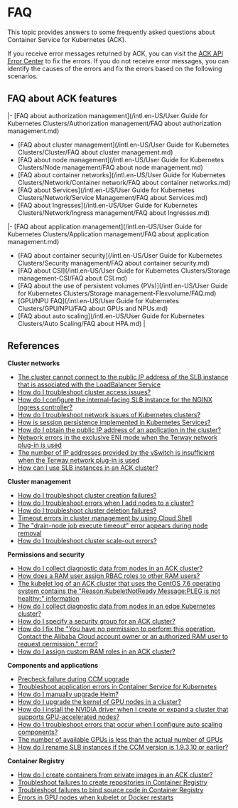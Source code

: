 # FAQ

This topic provides answers to some frequently asked questions about Container Service for Kubernetes \(ACK\).

If you receive error messages returned by ACK, you can visit the [ACK API Error Center](https://error-center.aliyun.com/status/product/Cos?spm=5176.10421674.home.7.7e36ebed2QyP5P) to fix the errors. If you do not receive error messages, you can identify the causes of the errors and fix the errors based on the following scenarios.

## FAQ about ACK features

|-   [FAQ about authorization management](/intl.en-US/User Guide for Kubernetes Clusters/Authorization management/FAQ about authorization management.md)
-   [FAQ about cluster management](/intl.en-US/User Guide for Kubernetes Clusters/Cluster/FAQ about cluster management.md)
-   [FAQ about node management](/intl.en-US/User Guide for Kubernetes Clusters/Node management/FAQ about node management.md)
-   [FAQ about container networks](/intl.en-US/User Guide for Kubernetes Clusters/Network/Container network/FAQ about container networks.md)
-   [FAQ about Services](/intl.en-US/User Guide for Kubernetes Clusters/Network/Service Management/FAQ about Services.md)
-   [FAQ about Ingresses](/intl.en-US/User Guide for Kubernetes Clusters/Network/Ingress management/FAQ about Ingresses.md)

|-   [FAQ about application management](/intl.en-US/User Guide for Kubernetes Clusters/Application management/FAQ about application management.md)
-   [FAQ about container security](/intl.en-US/User Guide for Kubernetes Clusters/Security management/FAQ about container security.md)
-   [FAQ about CSI](/intl.en-US/User Guide for Kubernetes Clusters/Storage management-CSI/FAQ about CSI.md)
-   [FAQ about the use of persistent volumes \(PVs\)](/intl.en-US/User Guide for Kubernetes Clusters/Storage management-Flexvolume/FAQ.md)
-   [GPU/NPU FAQ](/intl.en-US/User Guide for Kubernetes Clusters/GPU/NPU/FAQ about GPUs and NPUs.md)
-   [FAQ about auto scaling](/intl.en-US/User Guide for Kubernetes Clusters/Auto Scaling/FAQ about HPA.md) |

## References

**Cluster networks**

-   [The cluster cannot connect to the public IP address of the SLB instance that is associated with the LoadBalancer Service](~~171437~~)
-   [How do I troubleshoot cluster access issues?](~~149275~~)
-   [How do I configure the internal-facing SLB instance for the NGINX Ingress controller?](~~142097~~)
-   [How do I troubleshoot network issues of Kubernetes clusters?](~~142373~~)
-   [How is session persistence implemented in Kubernetes Services?](~~149276~~)
-   [How do I obtain the public IP address of an application in the cluster?](~~142274~~)
-   [Network errors in the exclusive ENI mode when the Terway network plug-in is used](~~147426~~)
-   [The number of IP addresses provided by the vSwitch is insufficient when the Terway network plug-in is used](~~189784~~)
-   [How can I use SLB instances in an ACK cluster?](~~141866~~)

**Cluster management**

-   [How do I troubleshoot cluster creation failures?](~~86762~~)
-   [How do I troubleshoot errors when I add nodes to a cluster?](~~170722~~)
-   [How do I troubleshoot cluster deletion failures?](~~86763~~)
-   [Timeout errors in cluster management by using Cloud Shell](~~141857~~)
-   [The "drain-node job execute timeout" error appears during node removal](~~190626~~)
-   [How do I troubleshoot cluster scale-out errors?](~~178936~~)

**Permissions and security**

-   [How do I collect diagnostic data from nodes in an ACK cluster?](~~86761~~)
-   [How does a RAM user assign RBAC roles to other RAM users?](~~119035~~)
-   [The kubelet log of an ACK cluster that uses the CentOS 7.6 operating system contains the "Reason:KubeletNotReady Message:PLEG is not healthy:" information](~~178340~~)
-   [How do I collect diagnostic data from nodes in an edge Kubernetes cluster?](~~149335~~)
-   [How do I specify a security group for an ACK cluster?](~~113498~~)
-   [How do I fix the "You have no permission to perform this operation. Contact the Alibaba Cloud account owner or an authorized RAM user to request permission." error?](~~142276~~)
-   [How do I assign custom RAM roles in an ACK cluster?](~~113536~~)

**Components and applications**

-   [Precheck failure during CCM upgrade](~~164988~~)
-   [Troubleshoot application errors in Container Service for Kubernetes](~~211618~~)
-   [How do I manually upgrade Helm?](~~87014~~)
-   [How do I upgrade the kernel of GPU nodes in a cluster?](~~123756~~)
-   [How do I install the NVIDIA driver when I create or expand a cluster that supports GPU-accelerated nodes?](~~147961~~)
-   [How do I troubleshoot errors that occur when I configure auto scaling components?](~~147427~~)
-   [The number of available GPUs is less than the actual number of GPUs](~~144735~~)
-   [How do I rename SLB instances if the CCM version is 1.9.3.10 or earlier?](~~114446~~)

**Container Registry**

-   [How do I create containers from private images in an ACK cluster?](~~86562~~)
-   [Troubleshoot failures to create repositories in Container Registry](~~186529~~)
-   [Troubleshoot failures to bind source code in Container Registry](~~185631~~)
-   [Errors in GPU nodes when kubelet or Docker restarts](~~123771~~)


